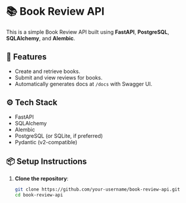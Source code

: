 # 📚 Book Review API

This is a simple Book Review API built using **FastAPI**, **PostgreSQL**, **SQLAlchemy**, and **Alembic**.

## 🚀 Features

- Create and retrieve books.
- Submit and view reviews for books.
- Automatically generates docs at `/docs` with Swagger UI.

## ⚙️ Tech Stack

- FastAPI
- SQLAlchemy
- Alembic
- PostgreSQL (or SQLite, if preferred)
- Pydantic (v2-compatible)

## 📦 Setup Instructions

1. **Clone the repository**:
   ```bash
   git clone https://github.com/your-username/book-review-api.git
   cd book-review-api

